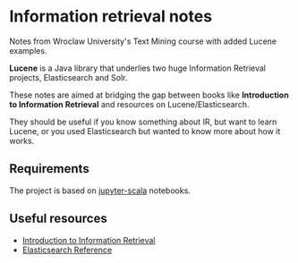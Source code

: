 # Information retrieval notes

Notes from Wroclaw University's Text Mining course with added Lucene examples.

**Lucene** is a Java library that underlies two huge Information Retrieval projects, Elasticsearch and Solr. 

These notes are aimed at bridging the gap between books like **Introduction to Information Retrieval** and resources on Lucene/Elasticsearch. 

They should be useful if you know something about IR, but want to learn Lucene, or you used Elasticsearch but wanted to know more about how it works.

## Requirements

The project is based on [jupyter-scala](https://github.com/jupyter-scala/jupyter-scala) notebooks.

## Useful resources

* [Introduction to Information Retrieval](https://nlp.stanford.edu/IR-book/)
* [Elasticsearch Reference](https://www.elastic.co/guide/en/elasticsearch/reference/current/index.html)
